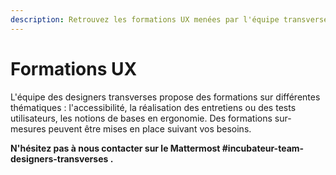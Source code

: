 ```yaml
---
description: Retrouvez les formations UX menées par l'équipe transverse.
---
```


# Formations UX

L'équipe des designers transverses propose des formations sur différentes thématiques : l'accessibilité, la réalisation des entretiens ou des tests utilisateurs, les notions de bases en ergonomie. Des formations sur-mesures peuvent être mises en place suivant vos besoins.

**N'hésitez pas à nous contacter sur le Mattermost \#incubateur-team-designers-transverses .**

